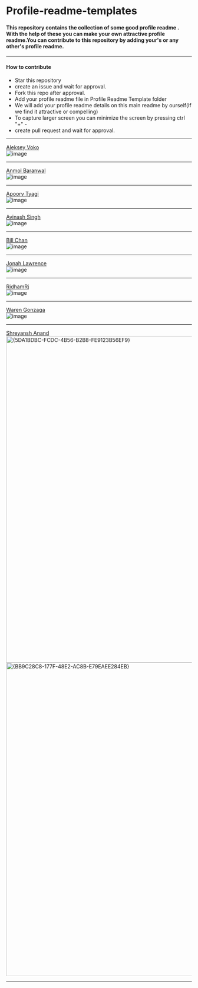 # Profile-readme-templates

#### This repository contains the collection of some good profile readme . With the help of these you can make your own attractive profile readme.You can contribute to this repository by adding your's or any other's profile readme.


<hr>

#### How to contribute 

* Star this repository
* create an issue and wait for approval.
* Fork this repo after approval.
* Add your profile readme file in Profile Readme Template folder
* We will add your profile readme details on this main readme by ourself(If we find it attractive or compelling)
* To capture larger screen you can minimize the screen by pressing ctrl "+" - 
* create pull request and wait for approval.

<hr>

[Aleksey Voko](https://github.com/Aleksey-Voko/)<br>
![image](https://github.com/avinash201199/profile-readme-templates/assets/61057666/83d7d3ac-1bb8-4e87-94be-cc090fd1ecba)

<hr>

[Anmol Baranwal](https://github.com/Anmol-Baranwal)<br>
![image](https://github.com/avinash201199/profile-readme-templates/assets/61057666/e7902f2f-7e3d-4140-ae28-2f4f5f65c661)

<hr>

[Apoorv Tyagi](https://github.com/ApoorvTyagi)<br>
![image](https://github.com/avinash201199/profile-readme-templates/assets/61057666/23757a4b-ee94-432d-bc09-dbe098ef86bd)

<hr>

[Avinash Singh](https://github.com/avinash201199/) <br>
![image](https://github.com/avinash201199/profile-readme-templates/assets/61057666/dd8cdb18-eb8b-45ca-a707-b8c37c0d8486)

<hr>

[Bill Chan](https://github.com/billpwchan)<br>
![image](https://github.com/avinash201199/profile-readme-templates/assets/61057666/b2e65e27-1b36-4fe5-ba91-832c98d823d7)

<hr>

[Jonah Lawrence](https://github.com/DenverCoder1/)<br>
![image](https://github.com/avinash201199/profile-readme-templates/assets/61057666/e4103981-89e4-473b-9b33-8814af02e5e0)

<hr>


[RidhamRj](https://github.com/RidhamRj/)<br>
![image](https://github.com/avinash201199/profile-readme-templates/assets/61057666/133eb5f8-53e9-4b8c-8483-511244e599c1)

<hr>

[Waren Gonzaga](https://github.com/WarenGonzaga) <br>
![image](https://github.com/avinash201199/profile-readme-templates/assets/61057666/bbbf5f4c-f994-4166-bf05-5d109decce99)

<hr>

[Shreyansh Anand](https://github.com/xurde24)<br>
<img width="1893" height="886" alt="{5DA1BDBC-FCDC-4B56-B2B8-FE9123B56EF9}" src="https://github.com/user-attachments/assets/be7598f4-9a0a-45c2-b560-dc01221c84fc" />
<img width="881" height="851" alt="{BB9C28C8-177F-48E2-AC8B-E79EAEE284EB}" src="https://github.com/user-attachments/assets/3ff52bd1-07a5-432c-9563-6fbb272e1f66" />

<hr>

